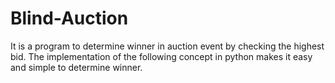 # Blind-Auction
It is a program to determine winner in auction event by checking the highest bid. The implementation of the following concept in python makes it easy and simple to determine winner.
